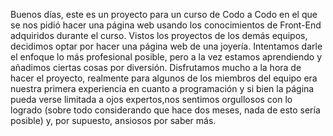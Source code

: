   Buenos días, este es un proyecto para un curso de Codo a Codo en el que se nos pidió hacer una página web usando los conocimientos de Front-End adquiridos durante el curso.
  Vistos los proyectos de los demás equipos, decidimos optar por hacer una página web de una joyería. Intentamos darle el enfoque lo más profesional posible, pero a la vez estamos aprendiendo y añadimos ciertas cosas por diversión.
  Disfrutamos mucho a la hora de hacer el proyecto, realmente para algunos de los miembros del equipo era nuestra primera experiencia en cuanto a programación y si bien
la página pueda verse limitada a ojos expertos,nos sentimos orgullosos con lo logrado (sobre todo considerando que hace dos meses, nada de esto sería posible) y, por supuesto, ansiosos por saber más.
